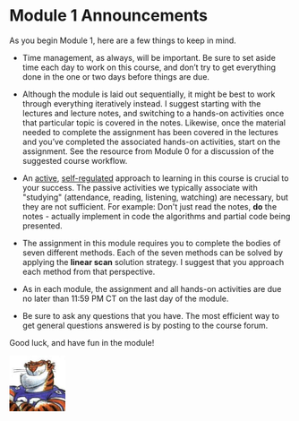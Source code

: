 # Module 1 Announcements

As you begin Module 1, here are a few things to keep in mind.

- Time management, as always, will be important. Be sure to set aside time each
  day to work on this course, and don’t try to get everything done in the one or
  two days before things are due.

- Although the module is laid out sequentially, it might be best to work through
  everything iteratively instead. I suggest starting with the lectures and
  lecture notes, and switching to a hands-on activities once that particular
  topic is covered in the notes. Likewise, once the material needed to complete
  the assignment has been covered in the lectures and you’ve completed the
  associated hands-on activities, start on the assignment. See the resource from
  Module 0 for a discussion of the suggested course workflow.

- An [active](https://en.wikipedia.org/wiki/Active_learning),
  [self-regulated](https://en.wikipedia.org/wiki/Self-regulated_learning)
  approach to learning in this course is crucial to your success. The passive
  activities we typically associate with "studying" (attendance, reading,
  listening, watching) are necessary, but they are not sufficient. For example:
  Don't just read the notes, **do** the notes - actually implement in code the
  algorithms and partial code being presented. 

- The assignment in this module requires you to complete the bodies of seven
  different methods. Each of the seven methods can be solved by applying the
  **linear scan** solution strategy. I suggest that you approach each method
  from that perspective.

- As in each module, the assignment and all hands-on activities are due no later
  than 11:59 PM CT on the last day of the module.

- Be sure to ask any questions that you have. The most efficient way to get
  general questions answered is by posting to the course forum.

Good luck, and have fun in the module!

<img src="../../img/rags.jpg" width="100">
